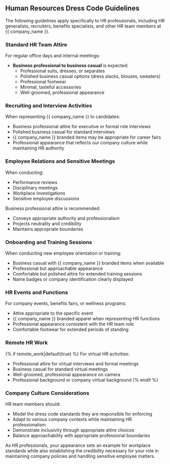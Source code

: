 ## Human Resources Dress Code Guidelines

The following guidelines apply specifically to HR professionals, including HR generalists, recruiters, benefits specialists, and other HR team members at {{ company_name }}.

### Standard HR Team Attire

For regular office days and internal meetings:

* **Business professional to business casual** is expected:
  * Professional suits, dresses, or separates
  * Polished business casual options (dress slacks, blouses, sweaters)
  * Professional footwear
  * Minimal, tasteful accessories
  * Well-groomed, professional appearance

### Recruiting and Interview Activities

When representing {{ company_name }} to candidates:

* Business professional attire for executive or formal role interviews
* Polished business casual for standard interviews
* {{ company_name }} branded items may be appropriate for career fairs
* Professional appearance that reflects our company culture while maintaining HR authority

### Employee Relations and Sensitive Meetings

When conducting:
* Performance reviews
* Disciplinary meetings
* Workplace investigations
* Sensitive employee discussions

Business professional attire is recommended:
* Conveys appropriate authority and professionalism
* Projects neutrality and credibility
* Maintains appropriate boundaries

### Onboarding and Training Sessions

When conducting new employee orientation or training:

* Business casual with {{ company_name }} branded items when available
* Professional but approachable appearance
* Comfortable but polished attire for extended training sessions
* Name badges or company identification clearly displayed

### HR Events and Functions

For company events, benefits fairs, or wellness programs:

* Attire appropriate to the specific event
* {{ company_name }} branded apparel when representing HR functions
* Professional appearance consistent with the HR team role
* Comfortable footwear for extended periods of standing

### Remote HR Work

{% if remote_work|default(true) %}
For virtual HR activities:
* Professional attire for virtual interviews and formal meetings
* Business casual for standard virtual meetings
* Well-groomed, professional appearance on camera
* Professional background or company virtual background
{% endif %}

### Company Culture Considerations

HR team members should:

* Model the dress code standards they are responsible for enforcing
* Adapt to various company contexts while maintaining HR professionalism
* Demonstrate inclusivity through appropriate attire choices
* Balance approachability with appropriate professional boundaries

As HR professionals, your appearance sets an example for workplace standards while also establishing the credibility necessary for your role in maintaining company policies and handling sensitive employee matters.
